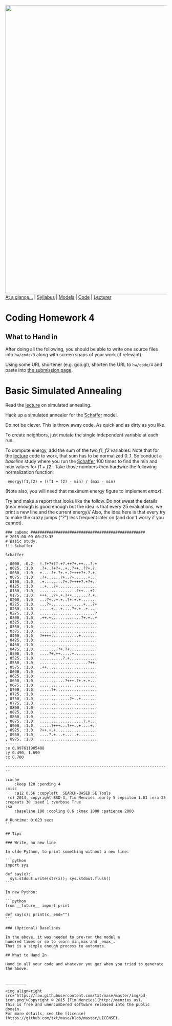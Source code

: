 [<img width=900 src="https://raw.githubusercontent.com/txt/mase/master/img/banner1.png">](https://github.com/txt/mase/blob/master/README.md)   
[At a glance...](https://github.com/txt/mase/blob/master/OVERVIEW.md) |
[Syllabus](https://github.com/txt/mase/blob/master/SYLLABUS.md) |
[Models](https://github.com/txt/mase/blob/master/MODELS.md) |
[Code](https://github.com/txt/mase/tree/master/src) |
[Lecturer](http://menzies.us) 


# Coding Homework 4

## What to Hand in

After doing all the following, you should 
be able to write one source files into  `hw/code/3` along with
screen snaps of your work (if relevant).

Using some URL shortener (e.g. goo.gl), shorten the URL to `hw/code/4`
and paste into [the submission page](https://goo.gl/lZEmEm).


# Basic Simulated Annealing

Read the [lecture](SA) on simulated annealing.

Hack up a simulated annealer for the
[Schaffer](models/moeaProblems.pdf) model.

Do not be clever. This is throw away code. As quick
and as dirty as you like.

To create neighbors, just mutate the single
independent variable at each run.

To compute energy, add the sum of the two _f1_, _f2_
 variables. Note that for the [lecture](SA) code to
 work, that sum has to be normalized 0..1. So
 conduct a _baseline_ study where you run the
 [Schaffer](models/moeaProblems.pdf) 100 times to
 find the min and max values for _f1 + f2_ . Take
 those numbers then hardwire the following
 normalization function:
 
     energy(f1,f2) = ((f1 + f2) - min) / (max - min)

(Note also, you will need that maximum energy figure to implement _emax_).

Try and make a report that looks like the follow. Do
not sweat the details (near enough is good enough but the idea is that every
25 evaluations, we print a new line and the current energy)/
Also,  the idea here is that every try to make the crazy jumps (_"?"_) less
frequent later on (and don't worry if you cannot).


````
### saDemo ##################################################
# 2015-08-09 00:23:35
# Basic study.
!!! Schaffer

Schaffer

, 0000, :0.2,  !.?+?+??.+?.++?+.++...?.+
, 0025, :1.0,  .?+..?+?+..+..?++..??+.?.
, 0050, :1.0,  +....?+.?+.+.?++++?+.?.+.
, 0075, :1.0,  .?+......?+..?+......+...
, 0100, :1.0,  .+........?+.?++++?.+?+..
, 0125, :1.0,  ..+...?+.................
, 0150, :1.0,  ................?++...+?.
, 0175, :1.0,  +++...?+.+.?++.......?.+.
, 0200, :1.0,  ...?+..+.+..?+.+.+.......
, 0225, :1.0,  ...?+..............+...?+
, 0250, :1.0,  .....+...+....?+.+..+....
, 0275, :1.0,  ........................?
, 0300, :1.0,  .++.+.............?+.+..+
, 0325, :1.0,  .........................
, 0350, :1.0,  .........................
, 0375, :1.0,  .........................
, 0400, :1.0,  ?++++............+.......
, 0425, :1.0,  .........................
, 0450, :1.0,  .........................
, 0475, :1.0,  ........?+.?+............
, 0500, :1.0,  ....?+.++.....+..........
, 0525, :1.0,  ..........?.+............
, 0550, :1.0,  .....................?++.
, 0575, :1.0,  .++......................
, 0600, :1.0,  .........................
, 0625, :1.0,  .........................
, 0650, :1.0,  ...........?+++.?+.+.+...
, 0675, :1.0,  .........................
, 0700, :1.0,  .....?+..................
, 0725, :1.0,  .........................
, 0750, :1.0,  .............?+..+.......
, 0775, :1.0,  .........................
, 0800, :1.0,  .........................
, 0825, :1.0,  .........................
, 0850, :1.0,  .........................
, 0875, :1.0,  ...................?.+...
, 0900, :1.0,  .....?+++...?++..+....+..
, 0925, :1.0,  ?++.+.+..................
, 0950, :1.0,  ....?.+...+.....+........
, 0975, :1.0,  .........................
------
:e 0.997611905488
:y 0.490, 1.690
:x 0.700

------------------------------------------------------------------------

:cache
    :keep 128 :pending 4
:misc
    :a12 0.56 :copyleft  SEARCH-BASED SE Tools
 (c) 2014, copyright BSD-3, Tim Menzies :early 5 :epsilon 1.01 :era 25 :repeats 30 :seed 1 :verbose True
:sa
    :baseline 100 :cooling 0.6 :kmax 1000 :patience 2000

# Runtime: 0.023 secs
```

## Tips

### Write, no new line

In olde Python, to print something without a new line:

```python
import sys

def say(x): 
  sys.stdout.write(str(x)); sys.stdout.flush()
```

In new Python:

```python
from __future__ import print

def say(x): print(x, end="")
```

### (Optional) Baselines

In the above, it was needed to pre-run the model a
hundred times or so to learn min,max and _emax_.
That is a simple enough process to automate.

## What to Hand In

Hand in all your code and whatever you got when you tried to generate the above.


_________

<img align=right src="https://raw.githubusercontent.com/txt/mase/master/img/pd-icon.png">Copyright © 2015 [Tim Menzies](http://menzies.us).
This is free and unencumbered software released into the public domain.   
For more details, see the [license](https://github.com/txt/mase/blob/master/LICENSE).

